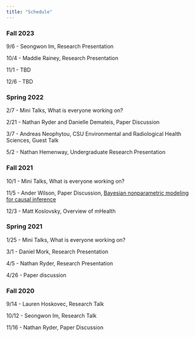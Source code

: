 ```yaml
---
title: "Schedule"
---
```




### Fall 2023

9/6 - Seongwon Im, Research Presentation

10/4 - Maddie Rainey, Research Presentation

11/1 - TBD

12/6 - TBD


### Spring 2022

2/7 - Mini Talks, What is everyone working on?  

2/21 - Nathan Ryder and Danielle Demateis, Paper Discussion

3/7 - Andreas Neophytou, CSU Environmental and Radiological Health Sciences, Guest Talk

5/2 - Nathan Hemenway, Undergraduate Research Presentation 


### Fall 2021

10/1 - Mini Talks, What is everyone working on?

11/5 - Ander Wilson, Paper Discussion, [Bayesian nonparametric modeling for causal inference](https://www.tandfonline.com/doi/abs/10.1198/jcgs.2010.08162)

12/3 - Matt Koslovsky, Overview of mHealth

### Spring 2021

1/25 - Mini Talks, What is everyone working on?

3/1 - Daniel Mork, Research Presentation 

4/5 - Nathan Ryder, Research Presentation

4/26 - Paper discussion

### Fall 2020

9/14 - Lauren Hoskovec, Research Talk

10/12 - Seongwon Im, Research Talk

11/16 - Nathan Ryder, Paper Discussion

